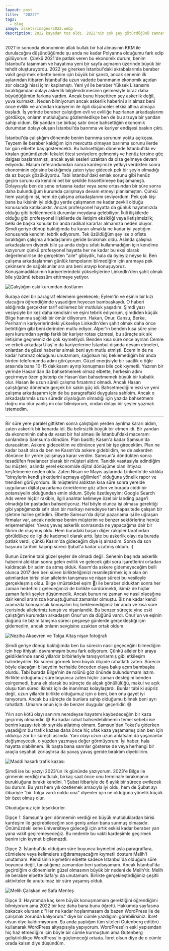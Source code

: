 ```yaml
---
layout: post
title:  "2022?"
tags:
  - blog
image: assets/images/2022.webp
description: 2022 kayadan toz aldı. 2022'nin çok şey götürdüğünü zannettiğim anlar olsa da yılın sonunda hiç de öyle olmadığını görmüş oldum. Geçtiğimiz yıl bir şeyler götürmüş olabilir, ancak yerine koyamayacağım pek çok şey kattı.
---
```

2021'in sonunda ekonominin allak bullak bir hal almasının KKM ile durulacağını düşündüğümde şu anda ne kadar Polyanna olduğumu fark edip gülüyorum. Çünkü 2021'de patlak veren bu ekonomik durum, benim İstanbul'a taşınmam ve hayatıma yeni bir sayfa açmanın üzerinde büyük bir tehdit oluşturuyordu. 2022'ye girerken İstanbul'daki akrabalarımla beraber vakit geçirmek elbette benim için büyük bir şanstı, ancak senenin ilk aylarından itibaren İstanbul'da uzun vadede barınmanın ekonomik açıdan zor olacağı hissi içimi kaplamıştı. Yeni yıl ile beraber Yüksek Lisansımı bıraktığımdan dolayı askerlik bilgilendirmesinin gelmesiyle biraz daha büyüdüğümün farkına vardım. Ancak bunu hissettiren şey askerlik değil, yuva kurmaktı. Neden bilmiyorum ancak askerlik haberini alır almaz beni önce evlilik ve ardından kariyerim ile ilgili düşünceler etkisi altına almaya başladı. İş yerinde beraber çalıştığım evli ve evliliğe hazırlanan arkadaşlarımı gördükçe, onların mutluluğunu gözlemledikçe ben de bu arzuya bir yandan sahip oldum. Bir yandan ise birkaç satır  önce bahsettiğim ekonomik durumdan dolayı oluşan İstanbul'da barınma ve kariyer endişesi baskın çıktı.

İstanbul'da çalıştığım dönemde benim barınma sorunum yoktu açıkçası. Teyzem ile beraber kaldığım için mevcutta olmayan barınma sorunu ilerde bir gün elbette baş gösterecekti. Bu bahsettiğim dönemde İstanbul'da ev kiraları günümüzdeki fekalet ötesi seviyelere gelmemiş ve henüz tersine göç dalgası başlamamıştı, ancak ayak sesleri uzaktan da olsa gelmeye devam ediyordu. Malum referandumdan sonra kardeşimize yetkiyi verdikten sonra ekonominin eğrisine baktığımda zaten iyiye gidecek pek bir şeyin olmadığı da az buçuk gözüküyordu. Tabi İstanbul'daki emlak sorunu gibi henüz geçim sorunu da kendini net bir şekilde hissettirmeye başlamamıştı. Dolayısıyla ben de sene ortasına kadar veya sene ortasından bir süre sonra daha bulunduğum kurumda çalışmaya devam etmeyi planlamıştım. Çünkü hem yaptığım işi, hem de çalışma arkadaşlarımı seviyordum. Pek çok kişi bana bu ikisinin iyi olduğu yerde çalışmanın ne kadar zevkli olduğu konusunda katılacaktır. Ancak profesyonel hayatta da günlük hayatımızda olduğu gibi beklenmedik durumlar meydana gelebiliyor. İkili ilişkilerde olduğu gibi profesyonel ilişkilerde de iletişim eksikliği veya iletişimsizlik; belki de başka konular bir anda radikal kararlar almamıza neden oluyor. Şimdi geriye dönüp baktığımda bu kararı almakla ne kadar iyi yaptığım konusunda kendimi tebrik ediyorum. Tek üzüldüğüm şey ise o ofiste bıraktığım çalışma arkadaşlarımı geride bırakmak oldu. Aslında çalışma arkadaşlarım diyerek bile şu anda doğru sıfatı kullanmadığım için kendime kızıyorum çünkü profesyonel hayatta her ne kadar bu eksi olarak değerlendirilse de gerçekten "aile" gibiydik, hala da öyleyiz neyse ki. Ben çalışma arkadaşlarımın günlük tempolarını bilmediğim için aramaya pek çekinsem de sağolsunlar ara ara beni arayıp konuşuyoruz. Konuşamadıklarımın kariyerlerindeki yükselişlerine LinkedIn'den şahit olmak bile yüzümü tebessüm ettirmeye yetiyor.

![Çalıştığım eski kurumdan dostlarım](/assets/images/gece-mesaisi.webp "Soldan sağa; Ben, Ecem, Elif, Alper ve Onur")

Buraya özel bir paragraf eklemem gerekecek; Eylem'in ve eşinin bir kızı olacağını öğrendiğimde yaşadığım heyecan bambaşkaydı. O haberi aldığımda gerçekten tarif edilemez bir mutluluk yaşadım. Şimdi yazı vesiysiyle bir kez daha kendisini ve eşini tebrik ediyorum, şimdiden küçük Bilge hanıma sağlıklı bir ömür diliyorum. Hakan, Onur, Cansu, Berke, Perihan'ın kariyerlerindeki yükselişe LinkedIn'den şahit olmak daha önce belirttiğim gibi beni derinden mutlu ediyor. Alper'in benden kısa süre yine aynı kurumdan ayrılıp farklı bir kariyer rotası çizmesi, bu süreçte sık sık iletişime geçmemiz de çok kıymetliydi. Benden kısa süre önce ayrılan Cemre ve erkek arkadaşı Ulaş'ın da kariyerlerine İstanbul dışında devam etmeleri, onlardan da güzel haberler almak beni ayrı mutlu etmişti. Ecem'in de ne kadar hatırnaz olduğunu unutamam, sağolsun hiç beklemediğim bir anda birden telefonumda adını görüyorum. Güzel enerjisiyle bir saatlik o öğle arasında bana 10-15 dakikasını ayırıp konuşması bile çok kıymetli. Yazının bir yerinde Hasan'dan da bahsetmemek olmaz elbette, herkesin adını geçirmeye özen gösterip de Hasan'dan bahsetmemek büyük bir kabalık olur. Hasan ile uzun süreli çalışma fırsatımız olmadı. Ancak Hasan çalıştığımız dönemde gerçek bir sakin güç idi. Bahsetmediğim eski ve yeni çalışma arkadaşarım için de bu paragraftaki duygulara sahibim. Ancak o arkadaşlarımla uzun süredir diyaloğum olmadığı için yazıda bahsetmem doğru mu olur yanlış mı olur bilmiyorum, ondan dolayı bir şeyler yazmak istemedim.

___

Bir süre yere paralel gittikten sonra çalıştığım yerden ayrılma kararı aldım, zaten askerlik bir kenarda idi. Bu belirsizlik büyük bir etmen idi. Bir yandan da ekonominin daha da vasat bir hal alması ile İstanbul'daki maceramı sonlandırıp Samsun'a döndüm. Plan basitti; Kasım'a kadar Samsun'da duracaktım. Askere gidecektim ve dönünce yeni bir işe girecektim. Plan ne kadar basit olsa da ben ne Kasım'da askere gidebildim, ne de askerden dönünce bir yerde çalışmaya karar verdim. Samsun'a döndükten sonra tesadüfen freelancer olarak bir müşteri aldım. Tanıdık vasıtasıyla edindiğim bu müşteri, aslında yerel ekonomide dijital dönüşüme olan ihtiyacı keşfetmeme neden oldu. Zaten Nisan ve Mayıs aylarında LinkedIn'de sıklıkla "bireylerin kendi şirketlerini açmaya eğilimleri" olduğuna yönelik rapor ve trendleri görüyordum. İlk müşterimi aldıktan kısa süre sonra yerelde uygulanan dijital pazarlama örneklerine göz attım ve burada ciddi bir potansiyelin olduğundan emin oldum. Şöyle özetleyeyim; Google Search Ads veren hiçbir rakibin, ilgili anahtar kelimeye özel bir landing page'i olmadığı bir pastadan bahsediyoruz. Hal böyle olunca işi olmasu gerektiği gibi yaptığımızda sıfır olan bir markayı neredeyse tam kapasitede çalışan bir işletme haline getirdim. Elbette Samsun'da dijital pazarlama işi ile uğraşan firmalar var, ancak nedense benim müşterim ve benzer sektörlerine henüz erişememişler. Yavaş yavaş askerlik sonrasında ne yapacağıma dair bir fikrim de oluşmuş oldu. Hem buradaki başarı diğer rakipler tarafından görüldükçe de ilgi de kademeli olarak arttı. İşte bu askerlik olayı da burada patlak verdi, çünkü Kasım'da gideceğim diye iş almadım. Sonra da son başvuru tarihini kaçırıp süreci Şubat'a kadar uzatmış oldum. :)

Bunun üzerine tabi güzel şeyler de olmadı değil. Senenin başında askerlik haberini aldıktan sonra gelen evlilik ve gelecek gibi soru işaretlerini ortadan kaldıracak bir adım da atmış olduk. Kasım'da askere gidemeyeceğim belli olunca 2017'den beri süren birlikteliğimizi resmileştirmek için olan ön adımlardan birisi olan ailelerin tanışması ve nişan süreci bu vesileyle gerçekleşmiş oldu. Bilge (müstakbel eşim 🙂) ile beraber olduktan sonra her zaman hedefimiz geleceğimizi de birlikte sürdürmekti, ikimiz de hiçbir zaman farklı şeyler düşünmedik. Ancak bunun ne zaman ve nasıl olacağına dair kendi aramızda konuştuğumuz zamanlar olmuştu. Biz ne kadar kendi aramızda konuşursak konuşalım hiç beklemediğimiz bir anda ve kısa süre içerisinde ailelerimiz tanıştı ve nişanlandık. Bu benzer süreçte yine eski çalıştığım kurumdan arkadaşım Onur'un da düğünü vardı. Onur'un ve eşinin düğünü ile bizim tanışma süreci peşpeşe günlerde gerçekleştiği için gidemedim, ancak onların sevgisine uzaktan ortak oldum.

![Neziha Akaevren ve Tolga Altaş nişan fotoğrafı](/assets/images/nisan.webp "Neziha Bilge Akaevren ve Tolga Altaş")

Şimdi geriye dönüp baktığımda ben bu sürecin nasıl geçeceğini bilmediğim için hep ithiyatlı davranmışım bunu fark ediyorum. Çünkü aileler bir araya geldiklerinde sanki yıllardır birbirleriyle tanışıyorlarmış gibi etkileşim halindeydiler. Bu süreci görmek beni büyük ölçüde rahatlattı zaten. Sürecin böyle olacağını bilseydim herhalde önceden olaya bakış açım bambaşka olurdu. Tabi burada Bilge'nin de rolünü göz önünde bulundurmam lazım. Birlikte olduğumuz süre boyunca zaten hiçbir zaman desteğini benden esirgemedi, buna ek olarak bu süreçte de alçak gönüllülüğü, makul ve açık oluşu tüm süreci ikimiz için de inanılmaz kolaylaştırdı. Bunlar tabi ki süpriz değil, uzun yıllardır birlikte olduğumuz için o beni, ben onu gayet iyi tanıyorum. Ancak bu süreçte de bunlara sahip olduğumu bilmek beni ayrı rahatlattı. Umarım onun için de benzer duygular geçerlidir. 😅

Yılın son kötü olayı sanırım neredeyse hayatımı kaybedeceğim bir kaza geçirmiş olmamdır. 😅 Bu kadar rahat bahsedebilmemin temel sebebi ise benim kazayı tek bir sıyrıkla atlatmış olmam. Samsun'dan Tokat'a giderken yaşadığım bu trafik kazası daha önce hiç ufak kaza yaşamamış olan ben için oldukça zor bir süreçti aslında. Yani olayı uzun uzun anlatsam da yaşananlar değişmeyecek, o yüzden yazmaya değer görmüyorum. İyi haber, hala hayatta olabilmem. İlk başta bana sanrılar gösterse de veya herhangi bir araçla seyahati zorlaştırsa da yavaş yavaş geride bıraktım diyebilirim.

![Maddi hasarlı trafik kazası](/assets/images/kaza.webp "Turhal'da gerçekleştirdiğim trafik kazası")

Şimdi ise bu yazıyı 2023'ün ilk gününde yazıyorum. 2023'e Bilge ile girmenin verdiği mutluluk, birkaç saat önce onu terminale bırakmanın burukluğuna bıraktı kendini. 1 Şubat itibariyle de 6 aylık bir sürece evrilecek bu durum. Bu yazı hem yılı özetlemek amacıyla iyi oldu, hem de Şubat ayı itibariyle "bir Tolga vardı noldu ona" diyenler için ne olduğuna yönelik küçük bir özet olmuş olur.

Okuduğunuz için teşekkürler.

Dipçe 1: Samsun'a geri dönmemin verdiği en büyük mutluluklardan birisi kardeşim ile geçirebileceğim son geniş anları bana sunmuş olmasıdır. Önümüzdeki sene üniversiteye gideceği için artık eskisi kadar beraber yan yana vakit geçiremeyeceğiz. Bu nedenle bu vakti kardeşimle geçirmek benim için kıymet biçilemezdi.

Dipçe 2: İstanbul'da olduğum süre boyunca kıymetini asla paragraflara, cümlelere veya kelimelere sığdıramayacağım kıymetli dostum Melih'i unutamam. Kendisinin kıymetini elbette sadece İstanbul'da olduğum süre boyunca değil, tanıştığımız zamandan beri yadsıyamam. Ancak İstanbul'da geçirdiğim o dönemlerin güzel olmasının büyük bir nedeni de Melih'tir. Melih ile beraber elbette Safa'yı da unutamam. Birlikte gerçekleştirdiğimiz çeşitli aktiviteler ile unutulmaz bir süre yaşamış olduk.

![Melih Çalışkan ve Safa Menteş](/assets/images/melih-safa.webp "Soldan sağa; Melih Çalışkan, ben ve Safa Menteş")

Dipçe 3: Hayatımda kaç kere büyük konuşmamam gerektiğini öğrendiğimi bilmiyorum ama 2022 bir kez daha bana bunu öğretti. Hakkımda sayfasına bakacak olursanız "Her ne kadar hoşlanmasam da bazen WordPress ile de çalışmak zorunda kalıyorum." diye bir cümle yazdığımı görebilirsiniz. İbret olsun diye kaldırmıyorum. Şu anda yaptığım tüm siteleri Gutenberg editörü kullanarak WordPress altyapısıyla yapıyorum. WordPress'in eski yapısından hiç haz etmediğim için böyle bir cümle kurmuştum ama Gutenberg geliştirildikçe WordPress'in güçleneceği ortada. İbret olsun diye de o cümle orada kalsın diye düşündüm.